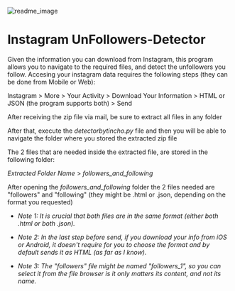 ![readme_image](https://user-images.githubusercontent.com/64234011/230240974-509f49fd-4ec5-4d87-9b57-e43563bc6ad5.png)

# Instagram UnFollowers-Detector

Given the information you can download from Instagram, this program allows you to navigate to the required files, and detect the unfollowers you follow.
Accesing your instagram data requires the following steps (they can be done from Mobile or Web):

Instagram > More > Your Activity > Download Your Information > HTML or JSON (the program supports both) > Send

After receiving the zip file via mail, be sure to extract all files in any folder

After that, execute the _detectorbytincho.py_ file and then you will be able to navigate the folder where you stored the extracted zip file

The 2 files that are needed inside the extracted file, are stored in the following folder:

_Extracted Folder Name_ > _followers_and_following_

After opening the _followers_and_following_ folder the 2 files needed are "followers" and "following" (they might be .html or .json, depending on the format you requested)

* _Note 1: It is crucial that both files are in the same format (either both .html or both .json)._

* _Note 2: In the last step before send, if you download your info from iOS or Android, it doesn't require for you to choose the format and by default sends it as HTML (as far as I know)._

* _Note 3: The "followers" file might be named "followers_1", so you can select it from the file browser is it only matters its content, and not its name._

